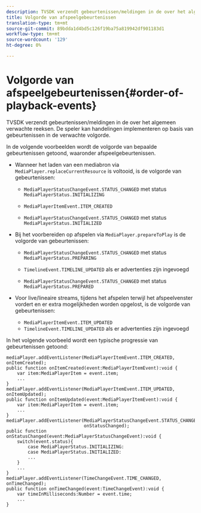 ```yaml
---
description: TVSDK verzendt gebeurtenissen/meldingen in de over het algemeen verwachte reeksen. De speler kan handelingen implementeren op basis van gebeurtenissen in de verwachte volgorde.
title: Volgorde van afspeelgebeurtenissen
translation-type: tm+mt
source-git-commit: 89bdda1d4bd5c126f19ba75a819942df901183d1
workflow-type: tm+mt
source-wordcount: '129'
ht-degree: 0%

---
```



# Volgorde van afspeelgebeurtenissen{#order-of-playback-events}

TVSDK verzendt gebeurtenissen/meldingen in de over het algemeen verwachte reeksen. De speler kan handelingen implementeren op basis van gebeurtenissen in de verwachte volgorde.

<!--<a id="section_6E34A6C7936245D88DEB3315DA64598B"></a>-->

In de volgende voorbeelden wordt de volgorde van bepaalde gebeurtenissen getoond, waaronder afspeelgebeurtenissen.

* Wanneer het laden van een mediabron via `MediaPlayer.replaceCurrentResource` is voltooid, is de volgorde van gebeurtenissen:

   * `MediaPlayerStatusChangeEvent.STATUS_CHANGED` met status  `MediaPlayerStatus.INITIALIZING`

   * `MediaPlayerItemEvent.ITEM_CREATED`
   * `MediaPlayerStatusChangeEvent.STATUS_CHANGED` met status  `MediaPlayerStatus.INITIALIZED`

* Bij het voorbereiden op afspelen via `MediaPlayer.prepareToPlay` is de volgorde van gebeurtenissen:

   * `MediaPlayerStatusChangeEvent.STATUS_CHANGED` met status  `MediaPlayerStatus.PREPARING`

   * `TimelineEvent.TIMELINE_UPDATED` als er advertenties zijn ingevoegd
   * `MediaPlayerStatusChangeEvent.STATUS_CHANGED` met status  `MediaPlayerStatus.PREPARED`

* Voor live/lineaire streams, tijdens het afspelen terwijl het afspeelvenster vordert en er extra mogelijkheden worden opgelost, is de volgorde van gebeurtenissen:

   * `MediaPlayerItemEvent.ITEM_UPDATED`
   * `TimelineEvent.TIMELINE_UPDATED` als er advertenties zijn ingevoegd

<!--<a id="section_76C13548AF934868B70757CA5489E516"></a>-->

In het volgende voorbeeld wordt een typische progressie van gebeurtenissen getoond:

```
mediaPlayer.addEventListener(MediaPlayerItemEvent.ITEM_CREATED, onItemCreated); 
public function onItemCreated(event:MediaPlayerItemEvent):void { 
    var item:MediaPlayerItem = event.item; 
    ... 
} 
mediaPlayer.addEventListener(MediaPlayerItemEvent.ITEM_UPDATED, onItemUpdated); 
public function onItemUpdated(event:MediaPlayerItemEvent):void { 
    var item:MediaPlayerItem = event.item; 
    ... 
} 
mediaPlayer.addEventListener(MediaPlayerStatusChangeEvent.STATUS_CHANGED,  
                             onStatusChanged); 
public function onStatusChanged(event:MediaPlayerStatusChangeEvent):void { 
    switch(event.status){ 
        case MediaPlayerStatus.INITIALIZING: 
        case MediaPlayerStatus.INITIALIZED: 
        ... 
    } 
    ... 
} 
mediaPlayer.addEventListener(TimeChangeEvent.TIME_CHANGED, onTimeChanged); 
public function onTimeChanged(event:TimeChangeEvent):void { 
    var timeInMilliseconds:Number = event.time; 
    ... 
}
```

